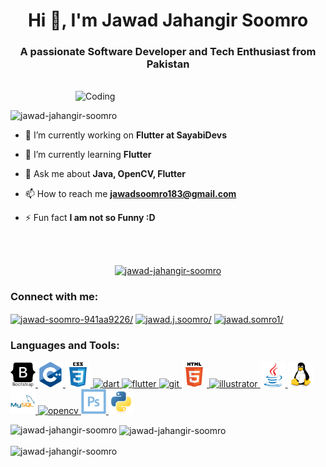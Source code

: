 <h1 align="center">Hi 👋, I'm Jawad Jahangir Soomro</h1>
<h3 align="center">A passionate Software Developer and Tech Enthusiast from Pakistan</h3>
<br>
<img align="right" alt="Coding" width="400" src= "https://media4.giphy.com/media/qgQUggAC3Pfv687qPC/giphy.gif?cid=790b7611023803799219aa393e9f7c12b5dcf72e4d835f87&rid=giphy.gif&ct=g">

<br>

<p align="left"> <img src="https://komarev.com/ghpvc/?username=jawad-jahangir-soomro&label=Profile%20views&color=0e75b6&style=flat" alt="jawad-jahangir-soomro" /> </p>

- 🔭 I’m currently working on **Flutter at SayabiDevs**

- 🌱 I’m currently learning **Flutter**

- 💬 Ask me about **Java, OpenCV, Flutter**

- 📫 How to reach me **jawadsoomro183@gmail.com**

- ⚡ Fun fact **I am not so Funny :D**

<br>
<br>

<p align="center"> <a href="https://github.com/ryo-ma/github-profile-trophy"><img src="https://github-profile-trophy.vercel.app/?username=jawad-jahangir-soomro" alt="jawad-jahangir-soomro" /></a> </p>

<h3 align="left">Connect with me:</h3>
<p align="left">
<a href="https://linkedin.com/in/jawad-soomro-941aa9226/" target="blank"><img align="center" src="https://raw.githubusercontent.com/rahuldkjain/github-profile-readme-generator/master/src/images/icons/Social/linked-in-alt.svg" alt="jawad-soomro-941aa9226/" height="30" width="40" /></a>
<a href="https://fb.com/jawad.j.soomro/" target="blank"><img align="center" src="https://raw.githubusercontent.com/rahuldkjain/github-profile-readme-generator/master/src/images/icons/Social/facebook.svg" alt="jawad.j.soomro/" height="30" width="40" /></a>
<a href="https://instagram.com/jawad.somro1/" target="blank"><img align="center" src="https://raw.githubusercontent.com/rahuldkjain/github-profile-readme-generator/master/src/images/icons/Social/instagram.svg" alt="jawad.somro1/" height="30" width="40" /></a>
</p>

<h3 align="left">Languages and Tools:</h3>
<p align="left"> <a href="https://getbootstrap.com" target="_blank" rel="noreferrer"> <img src="https://raw.githubusercontent.com/devicons/devicon/master/icons/bootstrap/bootstrap-plain-wordmark.svg" alt="bootstrap" width="40" height="40"/> </a> <a href="https://www.w3schools.com/cpp/" target="_blank" rel="noreferrer"> <img src="https://raw.githubusercontent.com/devicons/devicon/master/icons/cplusplus/cplusplus-original.svg" alt="cplusplus" width="40" height="40"/> </a> <a href="https://www.w3schools.com/css/" target="_blank" rel="noreferrer"> <img src="https://raw.githubusercontent.com/devicons/devicon/master/icons/css3/css3-original-wordmark.svg" alt="css3" width="40" height="40"/> </a> <a href="https://dart.dev" target="_blank" rel="noreferrer"> <img src="https://www.vectorlogo.zone/logos/dartlang/dartlang-icon.svg" alt="dart" width="40" height="40"/> </a> <a href="https://flutter.dev" target="_blank" rel="noreferrer"> <img src="https://www.vectorlogo.zone/logos/flutterio/flutterio-icon.svg" alt="flutter" width="40" height="40"/> </a> <a href="https://git-scm.com/" target="_blank" rel="noreferrer"> <img src="https://www.vectorlogo.zone/logos/git-scm/git-scm-icon.svg" alt="git" width="40" height="40"/> </a> <a href="https://www.w3.org/html/" target="_blank" rel="noreferrer"> <img src="https://raw.githubusercontent.com/devicons/devicon/master/icons/html5/html5-original-wordmark.svg" alt="html5" width="40" height="40"/> </a> <a href="https://www.adobe.com/in/products/illustrator.html" target="_blank" rel="noreferrer"> <img src="https://www.vectorlogo.zone/logos/adobe_illustrator/adobe_illustrator-icon.svg" alt="illustrator" width="40" height="40"/> </a> <a href="https://www.java.com" target="_blank" rel="noreferrer"> <img src="https://raw.githubusercontent.com/devicons/devicon/master/icons/java/java-original.svg" alt="java" width="40" height="40"/> </a> <a href="https://www.linux.org/" target="_blank" rel="noreferrer"> <img src="https://raw.githubusercontent.com/devicons/devicon/master/icons/linux/linux-original.svg" alt="linux" width="40" height="40"/> </a> <a href="https://www.mysql.com/" target="_blank" rel="noreferrer"> <img src="https://raw.githubusercontent.com/devicons/devicon/master/icons/mysql/mysql-original-wordmark.svg" alt="mysql" width="40" height="40"/> </a> <a href="https://opencv.org/" target="_blank" rel="noreferrer"> <img src="https://www.vectorlogo.zone/logos/opencv/opencv-icon.svg" alt="opencv" width="40" height="40"/> </a> <a href="https://www.photoshop.com/en" target="_blank" rel="noreferrer"> <img src="https://raw.githubusercontent.com/devicons/devicon/master/icons/photoshop/photoshop-line.svg" alt="photoshop" width="40" height="40"/> </a> <a href="https://www.python.org" target="_blank" rel="noreferrer"> <img src="https://raw.githubusercontent.com/devicons/devicon/master/icons/python/python-original.svg" alt="python" width="40" height="40"/> </a> </p>


<p><img align="left" src="https://github-readme-stats.vercel.app/api/top-langs?username=jawad-jahangir-soomro&show_icons=true&locale=en&layout=compact" alt="jawad-jahangir-soomro" /></p>

<p>&nbsp;<img align="center" src="https://github-readme-stats.vercel.app/api?username=jawad-jahangir-soomro&show_icons=true&locale=en" alt="jawad-jahangir-soomro" /></p>


<p><img align="center" src="https://github-readme-streak-stats.herokuapp.com/?user=jawad-jahangir-soomro&" alt="jawad-jahangir-soomro" /></p>
